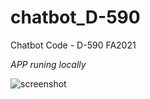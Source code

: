 # chatbot_D-590
Chatbot Code - D-590 FA2021

*APP runing locally*  

![screenshot](/screenshots/screenshot_local.PNG)
